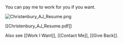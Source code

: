 You can pay me to work for you if you want.

![Christenbury_AJ_Resume.png](Christenbury_AJ_Resume.png)

[[Christenbury_AJ_Resume.pdf]]

Also see [[Work I Want]], [[Contact Me]], [[Give Back]].